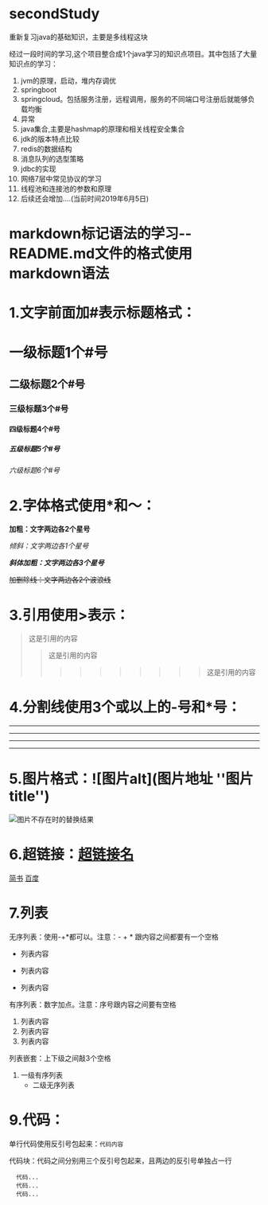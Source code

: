 # secondStudy
重新复习java的基础知识，主要是多线程这块

经过一段时间的学习,这个项目整合成1个java学习的知识点项目。其中包括了大量知识点的学习：
1. jvm的原理，启动，堆内存调优
2. springboot
3. springcloud。包括服务注册，远程调用，服务的不同端口号注册后就能够负载均衡
4. 异常
5. java集合,主要是hashmap的原理和相关线程安全集合
6. jdk的版本特点比较
7. redis的数据结构
8. 消息队列的选型策略
9. jdbc的实现
10. 网络7层中常见协议的学习
11. 线程池和连接池的参数和原理
12. 后续还会增加....(当前时间2019年6月5日)


# markdown标记语法的学习--README.md文件的格式使用markdown语法

# 1.文字前面加#表示标题格式：
# 一级标题1个#号
## 二级标题2个#号
### 三级标题3个#号
#### 四级标题4个#号
##### 五级标题5个#号
###### 六级标题6个#号

# 2.字体格式使用*和～：
**加粗：文字两边各2个星号**

*倾斜：文字两边各1个星号*

***斜体加粗：文字两边各3个星号***

~~加删除线：文字两边各2个波浪线~~

# 3.引用使用>表示：
>这是引用的内容
>>这是引用的内容
>>>>>>>>>>这是引用的内容

# 4.分割线使用3个或以上的-号和*号：
---
----
***
*****

# 5.图片格式：![图片alt](图片地址 ''图片title'')
![图片不存在时的替换结果](https://ss0.bdstatic.com/70cFvHSh_Q1YnxGkpoWK1HF6hhy/it/u=702257389,1274025419&fm=27&gp=0.jpg "区块链")

# 6.超链接：[超链接名](超链接地址 "超链接title")
[简书](http://jianshu.com)
[百度](http://baidu.com)

# 7.列表
无序列表：使用-+*都可以。注意：- + * 跟内容之间都要有一个空格
- 列表内容
+ 列表内容
* 列表内容

有序列表：数字加点。注意：序号跟内容之间要有空格
1. 列表内容
2. 列表内容
3. 列表内容

列表嵌套：上下级之间敲3个空格
1. 一级有序列表
   * 二级无序列表

# 9.代码：
单行代码使用反引号包起来：`代码内容`

代码块：代码之间分别用三个反引号包起来，且两边的反引号单独占一行
```
  代码...
  代码...
  代码...
```